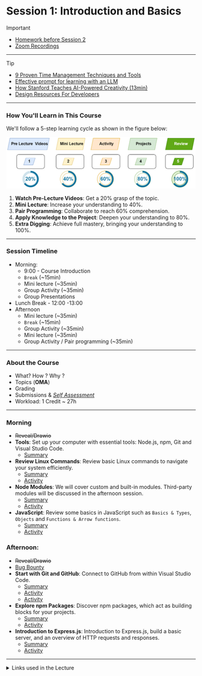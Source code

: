 # Session 1: Introduction and Basics


> [!IMPORTANT]  
> - [Homework before Session 2](./material/Homework.md)
> - [Zoom Recordings](#)
<!-- 7#wa976=Q# -->

----

> [!TIP] 
> - [9 Proven Time Management Techniques and Tools](https://www.usa.edu/blog/time-management-techniques/)
> - [Effective prompt for learning with an LLM](https://gist.github.com/Dowwie/5a66cd8df639e4c98043fc7f507dab9e)
> - [How Stanford Teaches AI-Powered Creativity (13min)](https://youtu.be/wv779vmyPVY?feature=shared&t=185)
> - [Design Resources For Developers](https://github.com/bradtraversy/design-resources-for-developers)

------

### How You'll Learn in This Course

We'll follow a 5-step learning cycle as shown in the figure below:

![](./material/img/learning-phases.png)

1. **Watch Pre-Lecture Videos**: Get a 20% grasp of the topic.
2. **Mini Lecture**: Increase your understanding to 40%.
3. **Pair Programming**: Collaborate to reach 60% comprehension.
4. **Apply Knowledge to the Project**: Deepen your understanding to 80%.
5. **Extra Digging**: Achieve full mastery, bringing your understanding to 100%.


-----
### Session Timeline 

- Morning:
  - 9:00 - Course Introduction
  - `Break` (~15min)
  - Mini lecture (~35min)
  - Group Activity (~35min)
  - Group Presentations
- Lunch Break - 12:00 -13:00
- Afternoon
  - Mini lecture (~35min)
  - `Break` (~15min)
  - Group Activity (~35min)
  - Mini lecture (~35min)
  - Group Activity / Pair programming (~35min)

-----
### About the Course

- What? How ? Why ?
- Topics (**OMA**)
- Grading
- Submissions & [*Self Assessment*](./material/self-assesment.xlsx) 
- Workload: 1 Credit ~ 27h


-----
### Morning

- ~~Reveal/Drawio~~
- **Tools**: Set up your computer with essential tools: Node.js, npm, Git and Visual Studio Code.
  - [Summary](./material/unified-setup.md)
- **Review Linux Commands**: Review basic Linux commands to navigate your system efficiently.
  - [Summary](./material/Linux.md)
  - [Activity](./material/Linux-activity.md)
- **Node Modules**: We will cover custom and built-in modules. Third-party modules will be discussed in the afternoon session.
  - [Summary](./material/node.md)
  - [Activity](./material/node-activity.md)  
- **JavaScript**:  Review some basics in JavaScript such as `Basics & Types`, `Objects` and `Functions & Arrow functions`.
  - [Summary](./material/JS.md)
  - [Activity](./material/JS-activity.md)

### Afternoon:

- ~~Reveal/Drawio~~
- [Bug Bounty](./material/bug-bounty.md)
- **Start with Git and GitHub**: Connect to GitHub from within Visual Studio Code.
  - [Summary](./material/github.md)
  - [Activity](./material/github-activity.md)
  - [Activity](./material/github-activity2.md)
- **Explore npm Packages**: Discover npm packages, which act as building blocks for your projects.
  - [Summary](./material/npm.md)
  - [Activity](./material/npm-activity.md)
- **Introduction to Express.js**: Introduction to Express.js, build a basic server, and an overview of HTTP requests and responses.
  - [Summary](./material/express.md)
  - [Activity](./material/express-activity.md)
  
----
<details>
<summary>Links used in the Lecture</summary>

- https://excalidraw.com/
- Presentation: Google Slides or https://gamma.app/products/presentations

</details>

  

<!-- links -->



<!-- 

> [!NOTE]  
> Highlights information that users should take into account, even when skimming.

> [!TIP]
> Optional information to help a user be more successful.

> [!IMPORTANT]  
> Crucial information necessary for users to succeed.

> [!WARNING]  
> Critical content demanding immediate user attention due to potential risks.

> [!CAUTION]
> Negative potential consequences of an action. 

-->